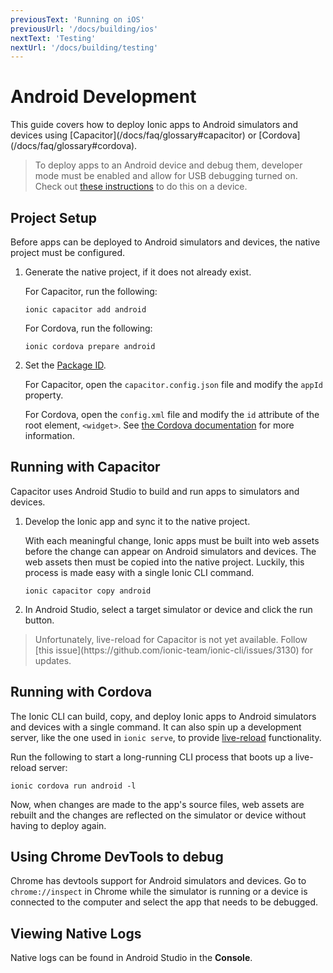 ```yaml
---
previousText: 'Running on iOS'
previousUrl: '/docs/building/ios'
nextText: 'Testing'
nextUrl: '/docs/building/testing'
---
```


# Android Development

<p class="intro">
This guide covers how to deploy Ionic apps to Android simulators and devices using [Capacitor](/docs/faq/glossary#capacitor) or [Cordova](/docs/faq/glossary#cordova).
</p>

> To deploy apps to an Android device and debug them, developer mode must be enabled and allow for USB debugging turned on. Check out <a href="https://developer.android.com/studio/debug/dev-options#enable" target="_blank">these instructions</a> to do this on a device.

## Project Setup

Before apps can be deployed to Android simulators and devices, the native project must be configured.

1. Generate the native project, if it does not already exist.

    For Capacitor, run the following:

    ```shell
    ionic capacitor add android
    ```

    For Cordova, run the following:

    ```shell
    ionic cordova prepare android
    ```

2. Set the [Package ID](/docs/faq/glossary#package-id).

    For Capacitor, open the `capacitor.config.json` file and modify the `appId` property.

    For Cordova, open the `config.xml` file and modify the `id` attribute of the root element, `<widget>`. See [the Cordova documentation](https://cordova.apache.org/docs/en/latest/config_ref/#widget) for more information.


## Running with Capacitor

Capacitor uses Android Studio to build and run apps to simulators and devices.

1. Develop the Ionic app and sync it to the native project.

    With each meaningful change, Ionic apps must be built into web assets before the change can appear on Android simulators and devices. The web assets then must be copied into the native project. Luckily, this process is made easy with a single Ionic CLI command.

    ```shell
    ionic capacitor copy android
    ```

2. In Android Studio, select a target simulator or device and click the run button.

<blockquote>
  <p>
  Unfortunately, live-reload for Capacitor is not yet available. Follow [this issue](https://github.com/ionic-team/ionic-cli/issues/3130) for updates.
  </p>
</blockquote>


## Running with Cordova

The Ionic CLI can build, copy, and deploy Ionic apps to Android simulators and devices with a single command. It can also spin up a development server, like the one used in `ionic serve`, to provide [live-reload](/docs/faq/glossary#livereload) functionality.

Run the following to start a long-running CLI process that boots up a live-reload server:

```shell
ionic cordova run android -l
```

Now, when changes are made to the app's source files, web assets are rebuilt and the changes are reflected on the simulator or device without having to deploy again.

## Using Chrome DevTools to debug

Chrome has devtools support for Android simulators and devices. Go to `chrome://inspect` in Chrome while the simulator is running or a device is connected to the computer and select the app that needs to be debugged.

## Viewing Native Logs

Native logs can be found in Android Studio in the **Console**.
